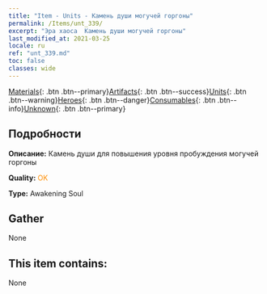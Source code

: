 ```yaml
---
title: "Item - Units - Камень души могучей горгоны"
permalink: /Items/unt_339/
excerpt: "Эра хаоса  Камень души могучей горгоны"
last_modified_at: 2021-03-25
locale: ru
ref: "unt_339.md"
toc: false
classes: wide
---
```

 [Materials](/ru/Items/){: .btn .btn--primary}[Artifacts](/ru/Items/Artifacts/){: .btn .btn--success}[Units](/ru/Items/Units/){: .btn .btn--warning}[Heroes](/ru/Items/Heroes/){: .btn .btn--danger}[Consumables](/ru/Items/Consumables/){: .btn .btn--info}[Unknown](/ru/Items/Unknown/){: .btn .btn--primary}

## Подробности
 **Описание:** Камень души для повышения уровня пробуждения могучей горгоны

 **Quality:** <span style="color: #FF8C00">OK</span>

 **Type:** Awakening Soul

## Gather

  None

## This item contains:

  None

